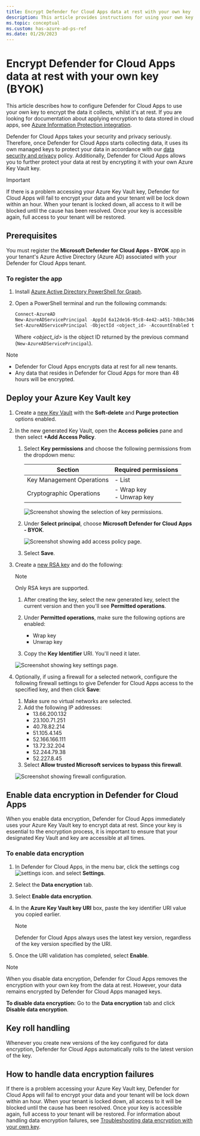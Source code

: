 ```yaml
---
title: Encrypt Defender for Cloud Apps data at rest with your own key
description: This article provides instructions for using your own key to encrypt data at rest stored in Defender for Cloud Apps.
ms.topic: conceptual
ms.custom: has-azure-ad-ps-ref
ms.date: 01/29/2023
---
```


# Encrypt Defender for Cloud Apps data at rest with your own key (BYOK)

This article describes how to configure Defender for Cloud Apps to use your own key to encrypt the data it collects, whilst it's at rest. If you are looking for documentation about applying encryption to data stored in cloud apps, see [Azure Information Protection integration](azip-integration.md).

Defender for Cloud Apps takes your security and privacy seriously. Therefore, once Defender for Cloud Apps starts collecting data, it uses its own managed keys to protect your data in accordance with our [data security and privacy](cas-compliance-trust.md) policy. Additionally, Defender for Cloud Apps allows you to further protect your data at rest by encrypting it with your own Azure Key Vault key.

> [!IMPORTANT]
> If there is a problem accessing your Azure Key Vault key, Defender for Cloud Apps will fail to encrypt your data and your tenant will be lock down within an hour. When your tenant is locked down, all access to it will be blocked until the cause has been resolved. Once your key is accessible again, full access to your tenant will be restored.

## Prerequisites

You must register the **Microsoft Defender for Cloud Apps - BYOK** app in your tenant's Azure Active Directory (Azure AD) associated with your Defender for Cloud Apps tenant.

### To register the app

1. Install [Azure Active Directory PowerShell for Graph](/powershell/azure/active-directory/install-adv2).

1. Open a PowerShell terminal and run the following commands:

    ``` Powershell
    Connect-AzureAD
    New-AzureADServicePrincipal -AppId 6a12de16-95c8-4e42-a451-7dbbc34634cd
    Set-AzureADServicePrincipal -ObjectId <object_id> -AccountEnabled true
    ```

    Where *<object_id>* is the object ID returned by the previous command (`New-AzureADServicePrincipal`).

> [!NOTE]
>
> - Defender for Cloud Apps encrypts data at rest for all new tenants.
> - Any data that resides in Defender for Cloud Apps for more than 48 hours will be encrypted.

## Deploy your Azure Key Vault key

1. Create a [new Key Vault](/azure/key-vault/general/quick-create-portal#create-a-vault) with the **Soft-delete** and **Purge protection** options enabled.

1. In the new generated Key Vault, open the **Access policies** pane and then select **+Add Access Policy**.
    1. Select **Key permissions** and choose the following permissions from the dropdown menu:

        | Section | Required permissions |
        | --- | --- |
        | Key Management Operations | - List |
        | Cryptographic Operations | - Wrap key<br />- Unwrap key |

        ![Screenshot showing the selection of key permissions.](media/cloud-app-security-byok/byok-kv-access-policy-key-perms.PNG)

    2. Under **Select principal**, choose **Microsoft Defender for Cloud Apps - BYOK**.

        ![Screenshot showing add access policy page.](media/cloud-app-security-byok/byok-kv-add-access-policy.PNG)

    3. Select **Save**.

1. Create a [new RSA key](/azure-stack/user/azure-stack-key-vault-manage-portal#create-a-key) and do the following:

    > [!NOTE]
    > Only RSA keys are supported.

    1. After creating the key, select the new generated key, select the current version and then you'll see **Permitted operations**.

    1. Under **Permitted operations**, make sure the following options are enabled:

        - Wrap key
        - Unwrap key

    1. Copy the **Key Identifier** URI. You'll need it later.

    ![Screenshot showing key settings page.](media/cloud-app-security-byok/byok-kv-key-perms.PNG)

1. Optionally, if using a firewall for a selected network, configure the following firewall settings to give Defender for Cloud Apps access to the specified key, and then click **Save**:
    1. Make sure no virtual networks are selected.
    1. Add the following IP addresses:
        - 13.66.200.132
        - 23.100.71.251
        - 40.78.82.214
        - 51.105.4.145
        - 52.166.166.111
        - 13.72.32.204
        - 52.244.79.38
        - 52.227.8.45
    1. Select **Allow trusted Microsoft services to bypass this firewall**.

    ![Screenshot showing firewall configuration.](media/cloud-app-security-byok/byok-kv-firewall.PNG)

## Enable data encryption in Defender for Cloud Apps

When you enable data encryption, Defender for Cloud Apps immediately uses your Azure Key Vault key to encrypt data at rest. Since your key is essential to the encryption process, it is important to ensure that your designated Key Vault and key are accessible at all times.

### To enable data encryption

1. In Defender for Cloud Apps, in the menu bar, click the settings cog ![settings icon.](media/cloud-app-security-byok/byok-kv-settings-icon.png) and select **Settings**.

1. Select the **Data encryption** tab.

1. Select **Enable data encryption**.

1. In the **Azure Key Vault key URI** box, paste the key identifier URI value you copied earlier.

    > [!NOTE]
    > Defender for Cloud Apps always uses the latest key version, regardless of the key version specified by the URI.

1. Once the URI validation has completed, select **Enable**.

> [!NOTE]
> When you disable data encryption, Defender for Cloud Apps removes the encryption with your own key from the data at rest. However, your data remains encrypted by Defender for Cloud Apps managed keys.
>
> **To disable data encryption:** Go to the **Data encryption** tab and click **Disable data encryption**.

## Key roll handling

Whenever you create new versions of the key configured for data encryption, Defender for Cloud Apps automatically rolls to the latest version of the key.

## How to handle data encryption failures

If there is a problem accessing your Azure Key Vault key, Defender for Cloud Apps will fail to encrypt your data and your tenant will be lock down within an hour. When your tenant is locked down, all access to it will be blocked until the cause has been resolved. Once your key is accessible again, full access to your tenant will be restored. For information about handling data encryption failures, see [Troubleshooting data encryption with your own key](ems-cloud-app-security-govt-service-byok-troubleshoot.md).
